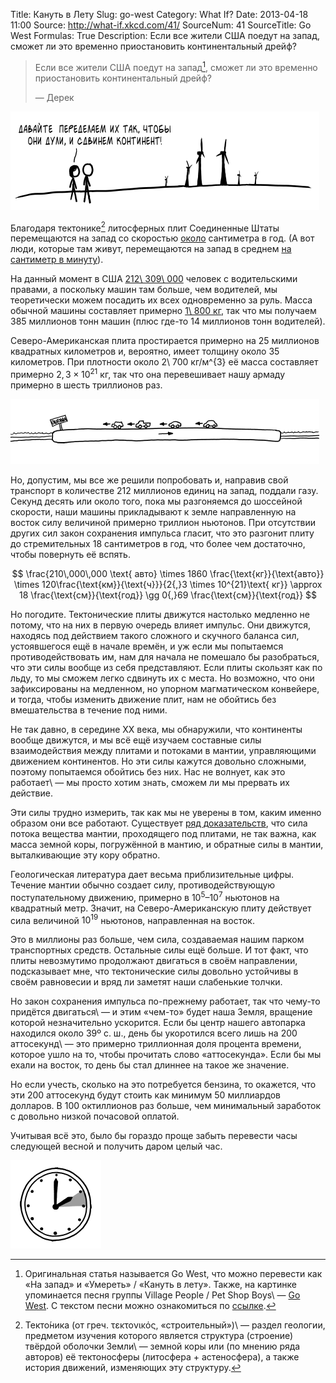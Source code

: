 Title: Кануть в Лету
Slug: go-west
Category: What If?
Date: 2013-04-18 11:00
Source: http://what-if.xkcd.com/41/
SourceNum: 41
SourceTitle: Go West
Formulas: True
Description: Если все жители США поедут на запад, сможет ли это временно приостановить континентальный дрейф?

> Если все жители США поедут на запад[^a], сможет ли это временно приостановить континентальный дрейф?
>
> — Дерек

[^a]: Оригинальная статья называется Go West, что можно перевести как «На запад» и «Умереть» / «Кануть в лету». Также, на картинке упоминается песня группы Village People / Pet Shop Boys\ — [Go West][1]. С текстом песни можно ознакомиться по [ссылке][2].

![](/uploads/041-go-west/go_west_windmills_ru.png "Два человека рассматривают ветряные мельницы.")

Благодаря тектонике[^b] литосферных плит Соединенные Штаты перемещаются на запад со скоростью [около][3] сантиметра в год. (А вот люди, которые там живут, перемещаются на запад в среднем [на сантиметр в минуту][4]).

[^b]: Текто́ника (от греч. τεκτονικός, «строительный»)\ — раздел геологии, предметом изучения которого является структура (строение) твёрдой оболочки Земли\ — земной коры или (по мнению ряда авторов) её тектоносферы (литосфера + астеносфера), а также история движений, изменяющих эту структуру.

На данный момент в США [212\ 309\ 000][5] человек с водительскими правами, а поскольку машин там больше, чем водителей, мы теоретически можем посадить их всех одновременно за руль. Масса обычной машины составляет примерно [1\ 800 кг][6], так что мы получаем 385 миллионов тонн машин (плюс где-то 14 миллионов тонн водителей).

Северо-Американская плита простирается примерно на 25 миллионов квадратных километров и, вероятно, имеет толщину около 35 километров. При плотности около 2\ 700 кг/м^{3} её масса составляет примерно $2{,}3 \times 10^{21} \text{ кг}$, так что она перевешивает нашу армаду примерно в шесть триллионов раз.

![](/uploads/041-go-west/go_west_setup.png "Машины едут на запад, в голове каждого водителя крутится песня Go West.")

Но, допустим, мы все же решили попробовать и, направив свой транспорт в количестве 212 миллионов единиц на запад, поддали газу. Секунд десять или около того, пока мы разгоняемся до шоссейной скорости, наши машины прикладывают к земле направленную на восток силу величиной примерно триллион ньютонов. При отсутствии других сил закон сохранения импульса гласит, что это разгонит плиту до стремительных 18 сантиметров в год, что более чем достаточно, чтобы повернуть её вспять.

$$ \frac{210\,000\,000 \text{ авто} \times 1860 \frac{\text{кг}}{\text{авто}} \times 120\frac{\text{км}}{\text{ч}}}{2{,}3 \times 10^{21}\text{ кг}} \approx 18 \frac{\text{см}}{\text{год}} \gg 0{,}69 \frac{\text{см}}{\text{год}} $$

Но погодите. Тектонические плиты движутся настолько медленно не потому, что на них в первую очередь влияет импульс. Они движутся, находясь под действием такого сложного и скучного баланса сил, устоявшегося ещё в начале времён, и уж если мы попытаемся противодействовать им, нам для начала не помешало бы разобраться, что эти силы вообще из себя представляют. Если плиты скользят как по льду, то мы сможем легко сдвинуть их с места. Но возможно, что они зафиксированы на медленном, но упорном магматическом конвейере, и тогда, чтобы изменить движение плит, нам не обойтись без вмешательства в течение под ними.

Не так давно, в середине XX века, мы обнаружили, что континенты вообще движутся, и мы всё ещё изучаем составные силы взаимодействия между плитами и потоками в мантии, управляющими движением континентов. Но эти силы кажутся довольно сложными, поэтому попытаемся обойтись без них. Нас не волнует, как это работает\ — мы просто хотим знать, сможем ли мы прервать их действие.

Эти силы трудно измерить, так как мы не уверены в том, каким именно образом они все работают. Существует [ряд доказательств][7], что сила потока вещества мантии, проходящего под плитами, не так важна, как масса земной коры, погружённой в мантию, и обратные силы в мантии, выталкивающие эту кору обратно.

Геологическая литература дает весьма приблизительные цифры. Течение мантии обычно создает силу, противодействующую поступательному движению, примерно в $10^5\text{–}10^7$ ньютонов на квадратный метр. Значит, на Северо-Американскую плиту действует сила величиной $10^{19}$ ньютонов, направленная на восток.

Это в миллионы раз больше, чем сила, создаваемая нашим парком транспортных средств. Остальные силы ещё больше. И тот факт, что плиты невозмутимо продолжают двигаться в своём направлении, подсказывает мне, что тектонические силы довольно устойчивы в своём равновесии и вряд ли заметят наши слабенькие толчки.

Но закон сохранения импульса по-прежнему работает, так что чему-то придётся двигаться\ — и этим «чем-то» будет наша Земля, вращение которой незначительно ускорится. Если бы центр нашего автопарка находился около 39º с. ш., день бы укоротился всего лишь на 200 аттосекунд\ — это примерно триллионная доля процента времени, которое ушло на то, чтобы прочитать слово «аттосекунда». Если бы мы ехали на восток, то день бы стал длиннее на такое же значение.

Но если учесть, сколько на это потребуется бензина, то окажется, что эти 200 аттосекунд будут стоить как минимум 50 миллиардов долларов. В 100 октиллионов раз больше, чем минимальный заработок с довольно низкой почасовой оплатой.

Учитывая всё это, было бы гораздо проще забыть перевести часы следующей весной и получить даром целый час.

![](/uploads/041-go-west/go_west_clock.png "Если бы мы каждую весну отдавали один час в банк под нормальные проценты, то каждую осень мы бы получали обратно по 1,02 часа.")

[1]: http://ru.wikipedia.org/wiki/Go_West

[2]: http://en.lyrsense.com/pet_shop_boys/go_west

[3]: http://hypertextbook.com/facts/ZhenHuang.shtml

[4]: http://www.census.gov/newsroom/releases/archives/facts_for_features_special_editions/cb11ff10.html

[5]: http://nhts.ornl.gov/tables09/FatCat.aspx

[6]: http://www.nytimes.com/2004/05/05/business/05weight.html

[7]: http://www.umich.edu/~gs265/tecpaper.htm
